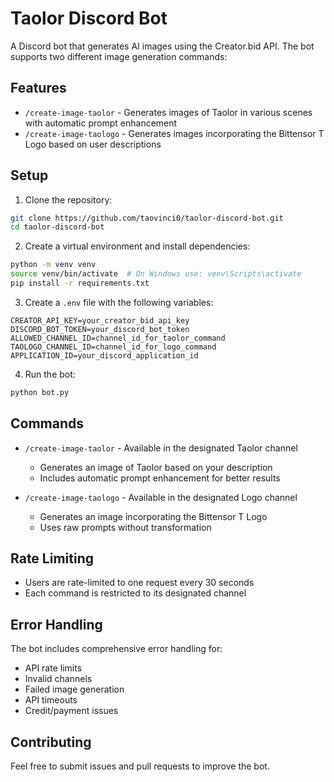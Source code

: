 # Taolor Discord Bot

A Discord bot that generates AI images using the Creator.bid API. The bot supports two different image generation commands:

## Features

- `/create-image-taolor` - Generates images of Taolor in various scenes with automatic prompt enhancement
- `/create-image-taologo` - Generates images incorporating the Bittensor T Logo based on user descriptions

## Setup

1. Clone the repository:
```bash
git clone https://github.com/taovinci0/taolor-discord-bot.git
cd taolor-discord-bot
```

2. Create a virtual environment and install dependencies:
```bash
python -m venv venv
source venv/bin/activate  # On Windows use: venv\Scripts\activate
pip install -r requirements.txt
```

3. Create a `.env` file with the following variables:
```
CREATOR_API_KEY=your_creator_bid_api_key
DISCORD_BOT_TOKEN=your_discord_bot_token
ALLOWED_CHANNEL_ID=channel_id_for_taolor_command
TAOLOGO_CHANNEL_ID=channel_id_for_logo_command
APPLICATION_ID=your_discord_application_id
```

4. Run the bot:
```bash
python bot.py
```

## Commands

- `/create-image-taolor` - Available in the designated Taolor channel
  - Generates an image of Taolor based on your description
  - Includes automatic prompt enhancement for better results

- `/create-image-taologo` - Available in the designated Logo channel
  - Generates an image incorporating the Bittensor T Logo
  - Uses raw prompts without transformation

## Rate Limiting

- Users are rate-limited to one request every 30 seconds
- Each command is restricted to its designated channel

## Error Handling

The bot includes comprehensive error handling for:
- API rate limits
- Invalid channels
- Failed image generation
- API timeouts
- Credit/payment issues

## Contributing

Feel free to submit issues and pull requests to improve the bot. 